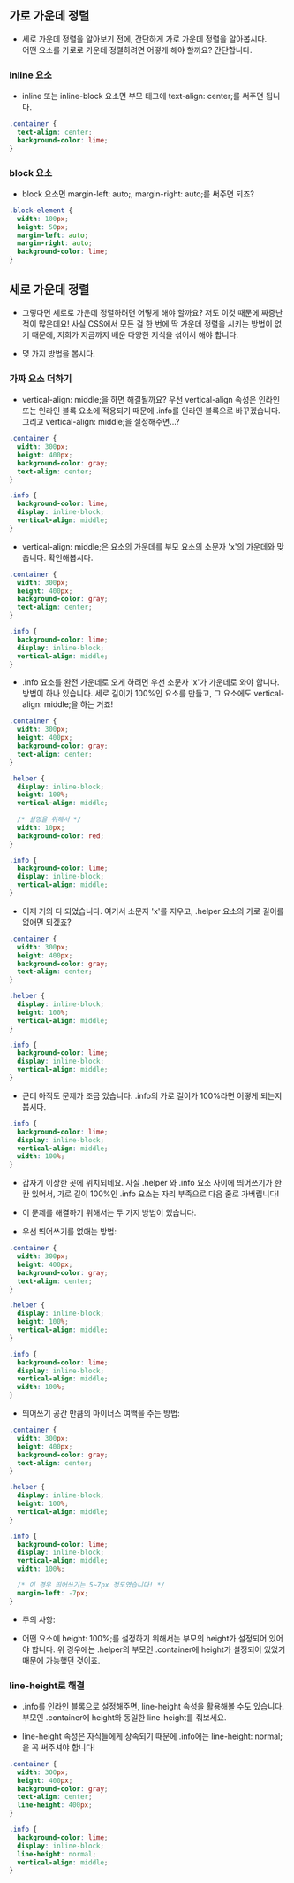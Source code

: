 ## 가로 가운데 정렬
- 세로 가운데 정렬을 알아보기 전에, 간단하게 가로 가운데 정렬을 알아봅시다.  
어떤 요소를 가로로 가운데 정렬하려면 어떻게 해야 할까요? 간단합니다.

### inline 요소
- inline 또는 inline-block 요소면 부모 태그에 text-align: center;를 써주면 됩니다.

```CSS
.container {
  text-align: center;
  background-color: lime;
}
```
### block 요소
- block 요소면 margin-left: auto;, margin-right: auto;를 써주면 되죠?

```CSS
.block-element {
  width: 100px;
  height: 50px;
  margin-left: auto;
  margin-right: auto;
  background-color: lime;
}
```
## 세로 가운데 정렬
- 그렇다면 세로로 가운데 정렬하려면 어떻게 해야 할까요? 저도 이것 때문에 짜증난 적이 많은데요! 사실 CSS에서 모든 걸 한 번에 딱 가운데 정렬을 시키는 방법이 없기 때문에, 저희가 지금까지 배운 다양한 지식을 섞어서 해야 합니다.

- 몇 가지 방법을 봅시다.

### 가짜 요소 더하기
- vertical-align: middle;을 하면 해결될까요? 우선 vertical-align 속성은 인라인 또는 인라인 블록 요소에 적용되기 때문에 .info를 인라인 블록으로 바꾸겠습니다. 그리고 vertical-align: middle;을 설정해주면...?

```CSS
.container {
  width: 300px;
  height: 400px;
  background-color: gray;
  text-align: center;
}

.info {
  background-color: lime;
  display: inline-block;
  vertical-align: middle;
}
```
- vertical-align: middle;은 요소의 가운데를 부모 요소의 소문자 'x'의 가운데와 맞춥니다. 확인해봅시다.

```CSS
.container {
  width: 300px;
  height: 400px;
  background-color: gray;
  text-align: center;
}

.info {
  background-color: lime;
  display: inline-block;
  vertical-align: middle;
}
```
- .info 요소를 완전 가운데로 오게 하려면 우선 소문자 'x'가 가운데로 와야 합니다. 방법이 하나 있습니다. 세로 길이가 100%인 요소를 만들고, 그 요소에도 vertical-align: middle;을 하는 거죠!

```CSS
.container {
  width: 300px;
  height: 400px;
  background-color: gray;
  text-align: center;
}

.helper {
  display: inline-block;
  height: 100%;
  vertical-align: middle;
  
  /* 설명을 위해서 */
  width: 10px;
  background-color: red;
}

.info {
  background-color: lime;
  display: inline-block;
  vertical-align: middle;
}
```
- 이제 거의 다 되었습니다. 여기서 소문자 'x'를 지우고, .helper 요소의 가로 길이를 없애면 되겠죠?

```CSS
.container {
  width: 300px;
  height: 400px;
  background-color: gray;
  text-align: center;
}

.helper {
  display: inline-block;
  height: 100%;
  vertical-align: middle;
}

.info {
  background-color: lime;
  display: inline-block;
  vertical-align: middle;
}
```
- 근데 아직도 문제가 조금 있습니다. .info의 가로 길이가 100%라면 어떻게 되는지 봅시다.

```CSS
.info {
  background-color: lime;
  display: inline-block;
  vertical-align: middle;
  width: 100%;
}
```
- 갑자기 이상한 곳에 위치되네요. 사실 .helper 와 .info 요소 사이에 띄어쓰기가 한 칸 있어서, 가로 길이 100%인 .info 요소는 자리 부족으로 다음 줄로 가버립니다!

- 이 문제를 해결하기 위해서는 두 가지 방법이 있습니다.

- 우선 띄어쓰기를 없애는 방법:

```CSS
.container {
  width: 300px;
  height: 400px;
  background-color: gray;
  text-align: center;
}

.helper {
  display: inline-block;
  height: 100%;
  vertical-align: middle;
}

.info {
  background-color: lime;
  display: inline-block;
  vertical-align: middle;
  width: 100%;
}
```
- 띄어쓰기 공간 만큼의 마이너스 여백을 주는 방법:

```CSS
.container {
  width: 300px;
  height: 400px;
  background-color: gray;
  text-align: center;
}

.helper {
  display: inline-block;
  height: 100%;
  vertical-align: middle;
}

.info {
  background-color: lime;
  display: inline-block;
  vertical-align: middle;
  width: 100%;

  /* 이 경우 띄어쓰기는 5~7px 정도였습니다! */
  margin-left: -7px;
}
```
- 주의 사항:

- 어떤 요소에 height: 100%;를 설정하기 위해서는 부모의 height가 설정되어 있어야 합니다. 위 경우에는 .helper의 부모인 .container에 height가 설정되어 있었기 때문에 가능했던 것이죠.

### line-height로 해결
- .info를 인라인 블록으로 설정해주면, line-height 속성을 활용해볼 수도 있습니다. 부모인 .container에 height와 동일한 line-height를 줘보세요.

- line-height 속성은 자식들에게 상속되기 때문에 .info에는 line-height: normal;을 꼭 써주셔야 합니다!

```CSS
.container {
  width: 300px;
  height: 400px;
  background-color: gray;
  text-align: center;
  line-height: 400px;
}

.info {
  background-color: lime;
  display: inline-block;
  line-height: normal;
  vertical-align: middle;
}
```